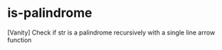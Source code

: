 # is-palindrome
[Vanity] Check if str is a palindrome recursively with a single line arrow function

